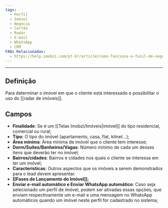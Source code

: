```yaml
---
tags:
  - Perfil
  - Imóvel
  - Negócio
  - Cartão
  - Radar
  - E-mail
  - WhatsApp
  - CRM
FAQs Relacionadas:
  - https://help.imobzi.com/pt-br/article/como-funciona-o-funil-de-negocios-h5u2aj/
---
```

---
## Definição

Para determinar o imóvel em que o cliente está interessado e possibilitar o uso do [[radar de imóveis]].

## Campos

- **Finalidade**: Se é um [[Telas Imobzi/Imóveis|imóvel]] do tipo residencial, comercial ou rural;
- **Tipo**: O tipo do imóvel (apartamento, casa, flat, kitnet...);
- **Área mínima**: Área mínima de imóvel que o cliente tem interesse;
- **Dorm/Suítes/Banheiros/Vagas**: Número mínimo de cada um desses itens que deverão ter no imóvel;
- **Bairros/cidades**: Bairros e cidades nos quais o cliente se interessa em ter um imóvel;
- **Características**: Outros aspectos que os imóveis a serem demonstrados para o lead devem apresentar.
- **[[Fases de Lançamento do Imóvel]]**;
- **Enviar e-mail automático e Enviar WhatsApp automático**: Caso seja selecionado um perfil de imóvel, podem ser ativadas essas opções, que enviam respectivamente um e-mail e uma mensagem no WhatsApp automáticos quando um imóvel neste perfil for cadastrado no sistema;